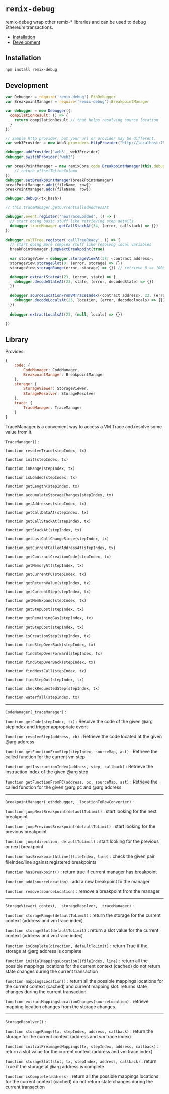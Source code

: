 # `remix-debug`

remix-debug wrap other remix-* libraries and can be used to debug Ethereum transactions.

+ [Installation](#installation)
+ [Development](#development)

## Installation


```bash
npm install remix-debug
```

## Development

```javascript
var Debugger = require('remix-debug').EthDebugger
var BreakpointManager = require('remix-debug').BreakpointManager

var debugger = new Debugger({
  compilationResult: () => {
    return compilationResult // that helps resolving source location
  }
})

// Sample http provider, but your url or provider may be different.
var web3Provider = new Web3.providers.HttpProvider("http://localhost:7545")

debugger.addProvider('web3', web3Provider)
debugger.switchProvider('web3')

var breakPointManager = new remixCore.code.BreakpointManager(this.debugger, (sourceLocation) => {
    // return offsetToLineColumn
})
debugger.setBreakpointManager(breakPointManager)
breakPointManager.add({fileName, row})
breakPointManager.add({fileName, row})

debugger.debug(<tx_hash>)

// this.traceManager.getCurrentCalledAddressAt

debugger.event.register('newTraceLoaded', () => {
  // start doing basic stuff like retrieving step details
  debugger.traceManager.getCallStackAt(34, (error, callstack) => {})
})

debugger.callTree.register('callTreeReady', () => {
  // start doing more complex stuff like resolvng local variables
  breakPointManager.jumpNextBreakpoint(true)
  
  var storageView = debugger.storageViewAt(38, <contract address>, 
  storageView.storageSlot(0, (error, storage) => {})
  storageView.storageRange(error, storage) => {}) // retrieve 0 => 1000 slots

  debugger.extractStateAt(23, (error, state) => {
    debugger.decodeStateAt(23, state, (error, decodedState) => {})
  })
  
  debugger.sourceLocationFromVMTraceIndex(<contract address>, 23, (error, location) => {
    debugger.decodeLocalsAt(23, location, (error, decodedlocals) => {})
  })
  
  debugger.extractLocalsAt(23, (null, locals) => {})
  
})
```

## Library

Provides:

```javascript
{
    code: {
        CodeManager: CodeManager,
        BreakpointManager: BreakpointManager
    },
    storage: {
        StorageViewer: StorageViewer,
        StorageResolver: StorageResolver
    },
    trace: {
        TraceManager: TraceManager
    }
}
```
      

TraceManager is a convenient way to access a VM Trace and resolve some value from it.

`TraceManager()` :

`function resolveTrace(stepIndex, tx)`

`function init(stepIndex, tx)`

`function inRange(stepIndex, tx)`

`function isLoaded(stepIndex, tx)`

`function getLength(stepIndex, tx)`

`function accumulateStorageChanges(stepIndex, tx)`

`function getAddresses(stepIndex, tx)`

`function getCallDataAt(stepIndex, tx)`

`function getCallStackAt(stepIndex, tx)`

`function getStackAt(stepIndex, tx)`

`function getLastCallChangeSince(stepIndex, tx)`

`function getCurrentCalledAddressAt(stepIndex, tx)`

`function getContractCreationCode(stepIndex, tx)`

`function getMemoryAt(stepIndex, tx)`

`function getCurrentPC(stepIndex, tx)`

`function getReturnValue(stepIndex, tx)`

`function getCurrentStep(stepIndex, tx)`

`function getMemExpand(stepIndex, tx)`

`function getStepCost(stepIndex, tx)`

`function getRemainingGas(stepIndex, tx)`

`function getStepCost(stepIndex, tx)`

`function isCreationStep(stepIndex, tx)`

`function findStepOverBack(stepIndex, tx)`

`function findStepOverForward(stepIndex, tx)`

`function findStepOverBack(stepIndex, tx)`

`function findNextCall(stepIndex, tx)`

`function findStepOut(stepIndex, tx)`

`function checkRequestedStep(stepIndex, tx)`

`function waterfall(stepIndex, tx)`


- - - -

`CodeManager(_traceManager)` :

`function getCode(stepIndex, tx)` :
Resolve the code of the given @arg stepIndex and trigger appropriate event

`function resolveStep(address, cb)` :
Retrieve the code located at the given @arg address

`function getFunctionFromStep(stepIndex, sourceMap, ast)` :
Retrieve the called function for the current vm step

`function getInstructionIndex(address, step, callback)` :
Retrieve the instruction index of the given @arg step

`function getFunctionFromPC(address, pc, sourceMap, ast)` :
Retrieve the called function for the given @arg pc and @arg address

- - - -

`BreakpointManager(_ethdebugger, _locationToRowConverter)` :

`function jumpNextBreakpoint(defaultToLimit)` :
start looking for the next breakpoint

`function jumpPreviousBreakpoint(defaultToLimit)` :
start looking for the previous breakpoint

`function jump(direction, defaultToLimit)` :
start looking for the previous or next breakpoint

`function hasBreakpointAtLine((fileIndex, line)` :
check the given pair fileIndex/line against registered breakpoints

`function hasBreakpoint()` :
return true if current manager has breakpoint

`function add(sourceLocation)` :
add a new breakpoint to the manager

`function remove(sourceLocation)` :
remove a breakpoint from the manager

- - - -

`StorageViewer(_context, _storageResolver, _traceManager)` :

`function storageRange(defaultToLimit)` :
return the storage for the current context (address and vm trace index)

`function storageSlot(defaultToLimit)` :
return a slot value for the current context (address and vm trace index)

`function isComplete(direction, defaultToLimit)` :
return True if the storage at @arg address is complete

`function initialMappingsLocation((fileIndex, line)` :
return all the possible mappings locations for the current context (cached) do not return state changes during the current transaction

`function mappingsLocation()` :
return all the possible mappings locations for the current context (cached) and current mapping slot. returns state changes during the current transaction

`function extractMappingsLocationChanges(sourceLocation)` :
retrieve mapping location changes from the storage changes.

- - - -

`StorageResolver()` :

`function storageRange(tx, stepIndex, address, callback)` :
return the storage for the current context (address and vm trace index)

`function initialPreimagesMappings(tx, stepIndex, address, callback)` :
return a slot value for the current context (address and vm trace index)

`function storageSlot(slot, tx, stepIndex, address, callback)` :
return True if the storage at @arg address is complete

`function isComplete(address)` :
return all the possible mappings locations for the current context (cached) do not return state changes during the current transaction

